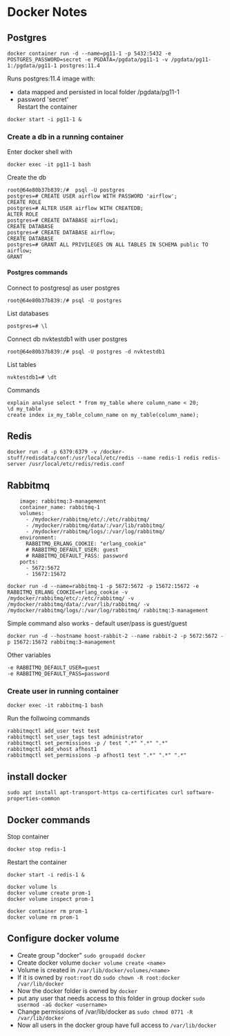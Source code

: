 # Docker Notes
## Postgres
```
docker container run -d --name=pg11-1 -p 5432:5432 -e POSTGRES_PASSWORD=secret -e PGDATA=/pgdata/pg11-1 -v /pgdata/pg11-1:/pgdata/pg11-1 postgres:11.4
```
Runs postgres:11.4 image with:
- data mapped and persisted in local folder /pgdata/pg11-1
- password 'secret'  
Restart the container
```
docker start -i pg11-1 &
```
### Create a db in a running container
Enter docker shell with
```
docker exec -it pg11-1 bash
```
Create the db
```
root@64e80b37b839:/#  psql -U postgres
postgres=# CREATE USER airflow WITH PASSWORD 'airflow';
CREATE ROLE
postgres=# ALTER USER airflow WITH CREATEDB;
ALTER ROLE
postgres=# CREATE DATABASE airflow1;
CREATE DATABASE
postgres=# CREATE DATABASE airflow;
CREATE DATABASE
postgres=# GRANT ALL PRIVILEGES ON ALL TABLES IN SCHEMA public TO airflow;
GRANT

```
#### Postgres commands
Connect to postgresql as user postgres
```
root@64e80b37b839:/# psql -U postgres
```
List databases
```
postgres=# \l
```
Connect db nvktestdb1 with user postgres
```
root@64e80b37b839:/# psql -U postgres -d nvktestdb1
```
List tables
```
nvktestdb1=# \dt
```
Commands
```
explain analyse select * from my_table where column_name < 20;
\d my_table
create index ix_my_table_column_name on my_table(column_name);
```
## Redis
```
docker run -d -p 6379:6379 -v /docker-stuff/redisdata/conf:/usr/local/etc/redis --name redis-1 redis redis-server /usr/local/etc/redis/redis.conf
```

## Rabbitmq
```
    image: rabbitmq:3-management
    container_name: rabbitmq-1
    volumes:
      - /mydocker/rabbitmq/etc/:/etc/rabbitmq/
      - /mydocker/rabbitmq/data/:/var/lib/rabbitmq/
      - /mydocker/rabbitmq/logs/:/var/log/rabbitmq/
    environment:
      RABBITMQ_ERLANG_COOKIE: "erlang_cookie"
      # RABBITMQ_DEFAULT_USER: guest
      # RABBITMQ_DEFAULT_PASS: password
    ports:
      - 5672:5672
      - 15672:15672
```
```
docker run -d --name=rabbitmq-1 -p 5672:5672 -p 15672:15672 -e RABBITMQ_ERLANG_COOKIE=erlang_cookie -v /mydocker/rabbitmq/etc/:/etc/rabbitmq/ -v /mydocker/rabbitmq/data/:/var/lib/rabbitmq/ -v /mydocker/rabbitmq/logs/:/var/log/rabbitmq/ rabbitmq:3-management
```
Simple command also works - default user/pass is guest/guest
```
docker run -d --hostname hoost-rabbit-2 --name rabbit-2 -p 5672:5672 -p 15672:15672 rabbitmq:3-management
```
Other variables
```
-e RABBITMQ_DEFAULT_USER=guest
-e RABBITMQ_DEFAULT_PASS=password
```
### Create user in running container
```
docker exec -it rabbitmq-1 bash
```
Run the follwoing commands
```
rabbitmqctl add_user test test
rabbitmqctl set_user_tags test administrator
rabbitmqctl set_permissions -p / test ".*" ".*" ".*"
rabbitmqctl add_vhost afhost1
rabbitmqctl set_permissions -p afhost1 test ".*" ".*" ".*"
```

## install docker
```
sudo apt install apt-transport-https ca-certificates curl software-properties-common
```
## Docker commands
Stop container
```
docker stop redis-1
```
Restart the container
```
docker start -i redis-1 &
```

```
docker volume ls
docker volume create prom-1
docker volume inspect prom-1
```
```
docker container rm prom-1
docker volume rm prom-1
```

## Configure docker volume
- Create group "docker" `sudo groupadd docker`
- Create docker volume `docker volume create <name>`
- Volume is created in `/var/lib/docker/volumes/<name>`
- If it is owned by `root:root` do `sudo chown -R root:docker /var/lib/docker` 
- Now the docker folder is owned by `docker`
- put any user that needs access to this folder in group docker `sudo usermod -aG docker <username>`
- Change permissions of /var/lib/docker as `sudo chmod 0771 -R /var/lib/docker`
- Now all users in the docker group have full access to `/var/lib/docker`  
